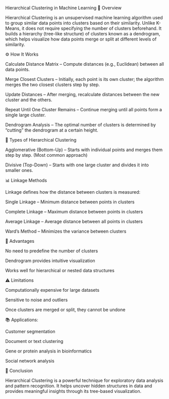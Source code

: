 Hierarchical Clustering in Machine Learning
📘 Overview

Hierarchical Clustering is an unsupervised machine learning algorithm used to group similar data points into clusters based on their similarity. Unlike K-Means, it does not require specifying the number of clusters beforehand. It builds a hierarchy (tree-like structure) of clusters known as a dendrogram, which helps visualize how data points merge or split at different levels of similarity.

⚙️ How It Works

Calculate Distance Matrix – Compute distances (e.g., Euclidean) between all data points.

Merge Closest Clusters – Initially, each point is its own cluster; the algorithm merges the two closest clusters step by step.

Update Distances – After merging, recalculate distances between the new cluster and the others.

Repeat Until One Cluster Remains – Continue merging until all points form a single large cluster.

Dendrogram Analysis – The optimal number of clusters is determined by “cutting” the dendrogram at a certain height.

🧩 Types of Hierarchical Clustering

Agglomerative (Bottom-Up) – Starts with individual points and merges them step by step. (Most common approach)

Divisive (Top-Down) – Starts with one large cluster and divides it into smaller ones.

📊 Linkage Methods

Linkage defines how the distance between clusters is measured:

Single Linkage – Minimum distance between points in clusters

Complete Linkage – Maximum distance between points in clusters

Average Linkage – Average distance between all points in clusters

Ward’s Method – Minimizes the variance between clusters

🧠 Advantages

No need to predefine the number of clusters

Dendrogram provides intuitive visualization

Works well for hierarchical or nested data structures

⚠️ Limitations

Computationally expensive for large datasets

Sensitive to noise and outliers

Once clusters are merged or split, they cannot be undone

📚 Applications:

Customer segmentation

Document or text clustering

Gene or protein analysis in bioinformatics

Social network analysis

🏁 Conclusion

Hierarchical Clustering is a powerful technique for exploratory data analysis and pattern recognition. It helps uncover hidden structures in data and provides meaningful insights through its tree-based visualization.
